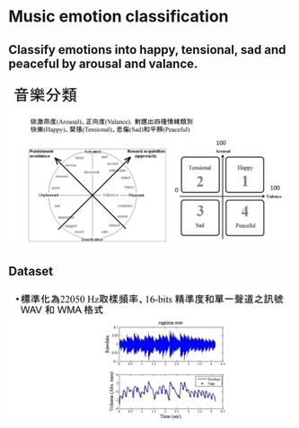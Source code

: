 # Music emotion classification

## Classify emotions into happy, tensional, sad and peaceful by arousal and valance.
![image](img/arousal_valance.jpg)
## Dataset
![image](img/dataset.jpg)
